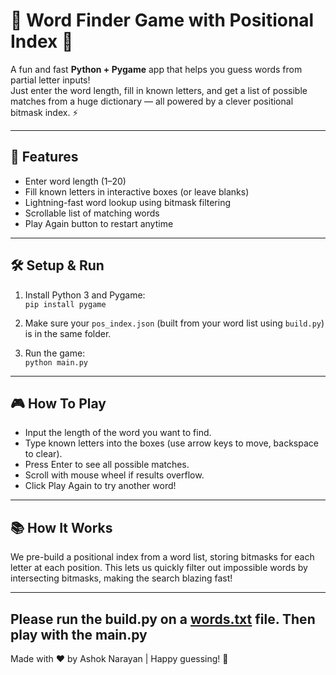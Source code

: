 # 🐾 Word Finder Game with Positional Index 🐾

A fun and fast **Python + Pygame** app that helps you guess words from partial letter inputs!  
Just enter the word length, fill in known letters, and get a list of possible matches from a huge dictionary — all powered by a clever positional bitmask index. ⚡️

---

## 🚀 Features

- Enter word length (1–20)  
- Fill known letters in interactive boxes (or leave blanks)  
- Lightning-fast word lookup using bitmask filtering  
- Scrollable list of matching words  
- Play Again button to restart anytime

---

## 🛠️ Setup & Run

1. Install Python 3 and Pygame:  
   `pip install pygame`

2. Make sure your `pos_index.json` (built from your word list using `build.py`) is in the same folder.

3. Run the game:  
   `python main.py`

---

## 🎮 How To Play

- Input the length of the word you want to find.  
- Type known letters into the boxes (use arrow keys to move, backspace to clear).  
- Press Enter to see all possible matches.  
- Scroll with mouse wheel if results overflow.  
- Click Play Again to try another word!

---

## 📚 How It Works

We pre-build a positional index from a word list, storing bitmasks for each letter at each position. This lets us quickly filter out impossible words by intersecting bitmasks, making the search blazing fast!

---
Please run the build.py on a [words.txt](https://github.com/dwyl/english-words/blob/master/words.txt) file. Then play with the main.py
---
Made with ❤️ by Ashok Narayan | Happy guessing! 🎉

